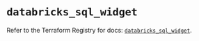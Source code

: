 # `databricks_sql_widget`

Refer to the Terraform Registry for docs: [`databricks_sql_widget`](https://registry.terraform.io/providers/databricks/databricks/1.90.0/docs/resources/sql_widget).
